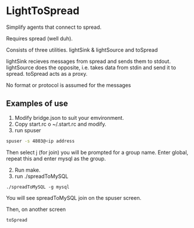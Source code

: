 
# LightToSpread

Simplify agents that connect to spread.

Requires spread (well duh).

Consists of three utilities.  lightSink & lightSource and toSpread

lightSink recieves messages from spread and sends them to stdout.
lightSource does the opposite, i.e. takes data from stdin and send it to spread.
toSpread acts as a proxy.

No format or protocol is assumed for the messages 

## Examples of use


1. Modify bridge.json to suit your emvironment.
2. Copy start.rc o ~/.start.rc and modify.
2. run spuser
```bash
spuser -s 4803@<ip address
```
Then select j (for join) you will be prompted for a group name. Enter global, repeat this and enter mysql as the group.

2. Run make.
3. run ./spreadToMySQL
```
./spreadToMySQL -g mysql
```

You will see spreadToMySQL join on the spuser screen.

Then, on another screen

```bash
toSpread
```

